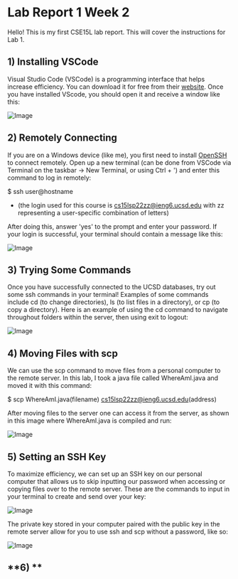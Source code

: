 # **Lab Report 1 Week 2**

Hello! This is my first CSE15L lab report. This will cover the instructions for Lab 1.

## **1) Installing VSCode**

Visual Studio Code (VSCode) is a programming interface that helps increase efficiency. You can download it for free from their [website](https://code.visualstudio.com/). Once you have installed VScode, you should open it and receive a window like this:

![Image](https://kmolina15.github.io/cse15l-lab-reports/vscinterface.png)

## **2) Remotely Connecting**

If you are on a Windows device (like me), you first need to install [OpenSSH](https://docs.microsoft.com/en-us/windows-server/administration/openssh/openssh_install_firstuse) to connect remotely. Open up a new terminal (can be done from VSCode via Terminal on the taskbar -> New Terminal, or using Ctrl + ') and enter this command to log in remotely:

$ ssh user@hostname 

* (the login used for this course is cs15lsp22zz@ieng6.ucsd.edu with zz representing a user-specific combination of letters)

After doing this, answer 'yes' to the prompt and enter your password. If your login is successful, your terminal should contain a message like this:

![Image](https://kmolina15.github.io/cse15l-lab-reports/login.png)

## **3) Trying Some Commands**

Once you have successfully connected to the UCSD databases, try out some ssh commands in your terminal! Examples of some commands include cd (to change directories), ls (to list files in a directory), or cp (to copy a directory). Here is an example of using the cd command to navigate throughout folders within the server, then using exit to logout:

![Image](https://kmolina15.github.io/cse15l-lab-reports/commandtest.png)

## **4) Moving Files with scp**

We can use the scp command to move files from a personal computer to the remote server. In this lab, I took a java file called WhereAmI.java and moved it with this command:

$ scp WhereAmI.java(filename) cs15lsp22zz@ieng6.ucsd.edu(address)

After moving files to the server one can access it from the server, as shown in this image where WhereAmI.java is compiled and run:

![Image](https://kmolina15.github.io/cse15l-lab-reports/runjava.png)

## **5) Setting an SSH Key**

To maximize efficiency, we can set up an SSH key on our personal computer that allows us to skip inputting our password when accessing or copying files over to the remote server. These are the commands to input in your terminal to create and send over your key:

![Image](https://kmolina15.github.io/cse15l-lab-reports/keyinstructions.png)

The private key stored in your computer paired with the public key in the remote server allow for you to use ssh and scp without a password, like so:

![Image](https://kmolina15.github.io/cse15l-lab-reports/keylogin.png)

## **6) **